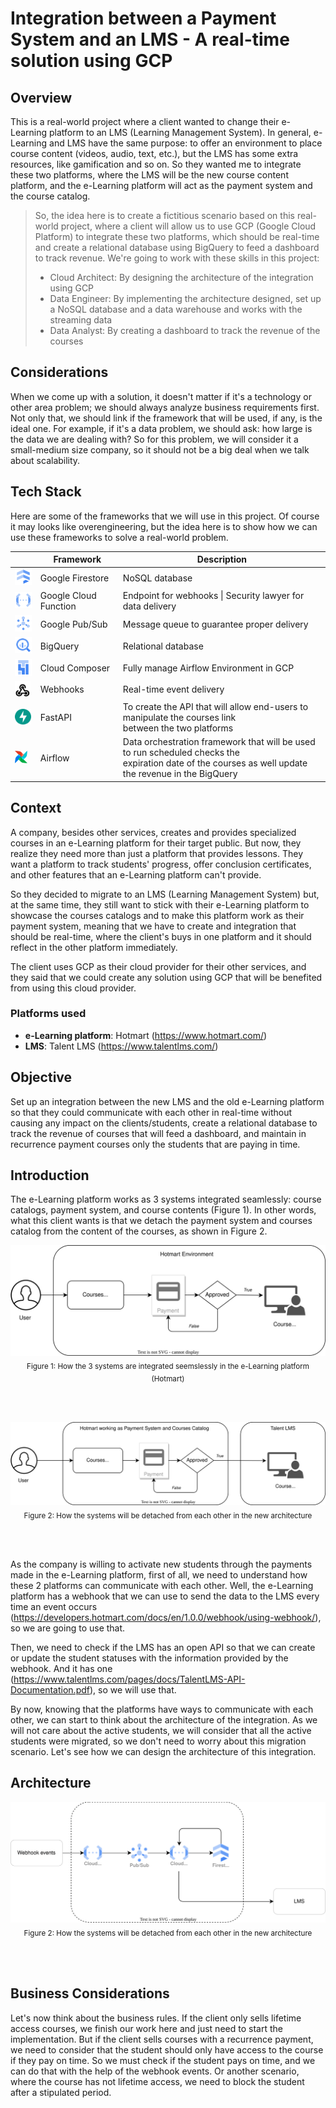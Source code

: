 # **Integration between a Payment System and an LMS - A real-time solution using GCP**

## **Overview**
This is a real-world project where a client wanted to change their e-Learning platform to an LMS (Learning Management System). In general, e-Learning and LMS have the same purpose: to offer an environment to place course content (videos, audio, text, etc.), but the LMS has some extra resources, like gamification and so on. So they wanted me to integrate these two platforms, where the LMS will be the new course content platform, and the e-Learning platform will act as the payment system and the course catalog.


> So, the idea here is to create a fictitious scenario based on this real-world project, where a client will allow us to use GCP (Google Cloud Platform) to integrate these two platforms, which should be real-time and create a relational database using BigQuery to feed a dashboard to track revenue. We're going to work with these skills in this project: 
> - Cloud Architect: By designing the architecture of the integration using GCP
> - Data Engineer: By implementing the architecture designed, set up a NoSQL database and a data warehouse and works with the streaming data
> - Data Analyst: By creating a dashboard to track the revenue of the courses

## **Considerations**
When we come up with a solution, it doesn't matter if it's a technology or other area problem; we should always analyze business requirements first. Not only that, we should link if the framework that will be used, if any, is the ideal one. For example, if it's a data problem, we should ask: how large is the data we are dealing with?
So for this problem, we will consider it a small-medium size company, so it should not be a big deal when we talk about scalability.  

## **Tech Stack**
Here are some of the frameworks that we will use in this project. Of course it may looks like overengineering, but the idea here is to show how we can use these frameworks to solve a real-world problem.

|  | Framework  | Description |
| --- | --- | --- |
| <picture><img src="./img/firestore.svg"></picture> | Google Firestore | NoSQL database |
| <picture><img src="./img/cloud_functions.svg"></picture> | Google Cloud Function | Endpoint for webhooks \| Security lawyer for data delivery |
| <picture><img src="./img/pubsub.svg"></picture> | Google Pub/Sub | Message queue to guarantee proper delivery |
| <picture><img src="./img/bigquery.svg"></picture> | BigQuery | Relational database |
| <picture><img src="./img/cloud_composer.svg"></picture> | Cloud Composer | Fully manage Airflow Environment in GCP  |
| <picture><img src="./img/webhooks.svg" width="25" height="25"></picture> | Webhooks    | Real-time event delivery
| <picture><img src="./img/fastapi.svg" width="26" height="25"></picture> | FastAPI    | To create the API that will allow end-users to manipulate the courses link<br> between the two platforms
| <picture><img src="./img/airflow.png" width="20" height="20"></picture> | Airflow    | Data orchestration framework that will be used to run scheduled checks the<br> expiration date of the courses as well update the revenue in the BigQuery 


## **Context**
A company, besides other services, creates and provides specialized courses in an e-Learning platform for their target public. But now, they realize they need more than just a platform that provides lessons. They want a platform to track students' progress, offer conclusion certificates, and other features that an e-Learning platform can't provide. 

So they decided to migrate to an LMS (Learning Management System) but, at the same time, they still want to stick with their e-Learning platform to showcase the courses catalogs and to make this platform work as their payment system, meaning that we have to create and integration that should be real-time, where the client's buys in one platform and it should reflect in the other platform immediately.

The client uses GCP as their cloud provider for their other services, and they said that we could create any solution using GCP that will be benefited from using this cloud provider.

### Platforms used
- **e-Learning platform**: Hotmart (https://www.hotmart.com/)
- **LMS**: Talent LMS (https://www.talentlms.com/)

## **Objective**
Set up an integration between the new LMS and the old e-Learning platform so that they could communicate with each other in real-time without causing any impact on the clients/students, create a relational database to track the revenue of courses that will feed a dashboard, and maintain in recurrence payment courses only the students that are paying in time.

## **Introduction**

The e-Learning platform works as 3 systems integrated seamlessly: course catalogs, payment system, and course contents (Figure 1). In other words, what this client wants is that we detach the payment system and courses catalog from the content of the courses, as shown in Figure 2. 

<p align="center" width="100%">
<picture>
    <source srcset="./img/hotmart_architecture.drawio.svg" type="image/svg+xml">
    <img id="Figure-1" src="./img/hotmart_architecture.drawio.svg" alt="Hotmart Architecture">
</picture>
    <br><sub>
        Figure 1: How the 3 systems are integrated seemslessly in the e-Learning platform (Hotmart)
    </sub>
</p>
<br><br>
<p align="center" width="100%">
<picture>
    <source srcset="./img/detached_architecture.drawio.svg" type="image/svg+xml">
    <img id="Figure-1" src="./img/detached_architecture.drawio.svg" alt="Hotmart Architecture">
</picture>
    <br><sub>
        Figure 2: How the systems will be detached from each other in the new architecture
    </sub>
</p>

<br><br>

As the company is willing to activate new students through the payments made in the e-Learning platform, first of all, we need to understand how these 2 platforms can communicate with each other. Well, the e-Learning platform has a webhook that we can use to send the data to the LMS every time an event occurs (https://developers.hotmart.com/docs/en/1.0.0/webhook/using-webhook/), so we are going to use that. 

Then, we need to check if the LMS has an open API so that we can create or update the student statuses with the information provided by the webhook. And it has one (https://www.talentlms.com/pages/docs/TalentLMS-API-Documentation.pdf), so we will use that.

By now, knowing that the platforms have ways to communicate with each other, we can start to think about the architecture of the integration. As we will not care about the active students, we will consider that all the active students were migrated, so we don't need to worry about this migration scenario. Let's see how we can design the architecture of this integration.

## **Architecture**

<p align="center" width="100%">
<picture>
    <source srcset="./img/integration_architecture.drawio.svg" type="image/svg+xml">
    <img id="Figure-1" src="./img/integration_architecture.drawio.svg" alt="Hotmart Architecture">
</picture>
    <br><sub>
        Figure 2: How the systems will be detached from each other in the new architecture
    </sub>
</p>

<br><br>


## **Business Considerations**

Let's now think about the business rules. If the client only sells lifetime access courses, we finish our work here and just need to start the implementation. But if the client sells courses with a recurrence payment, we need to consider that the student should only have access to the course if they pay on time. So we must check if the student pays on time, and we can do that with the help of the webhook events. Or another scenario, where the course has not lifetime access, we need to block the student after a stipulated period.
